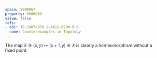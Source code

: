```yaml
---
space: S000067
property: P000089
value: false
refs:
- doi: 10.1007/978-1-4612-6290-9_6
  name: Counterexamples in Topology
---
```


The map $X\ni (x,y)\mapsto (x+1,y)\in X$ is clearly a homeomorphism without a fixed point.
